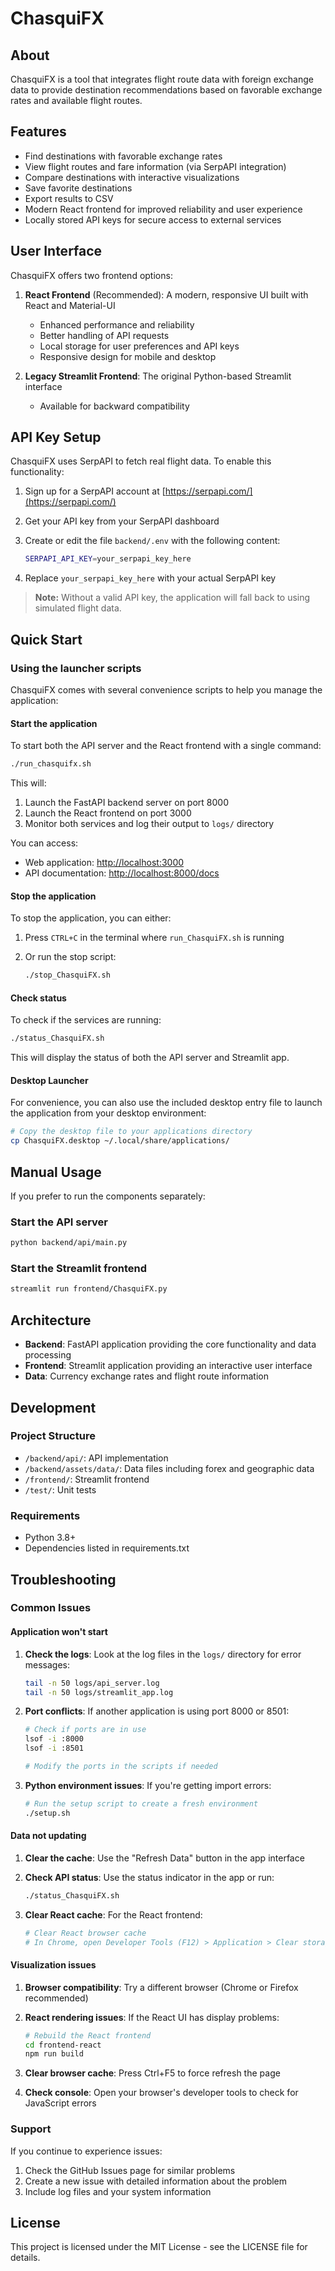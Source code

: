 # ChasquiFX

## About

ChasquiFX is a tool that integrates flight route data with foreign exchange data to provide destination recommendations based on favorable exchange rates and available flight routes.

## Features

- Find destinations with favorable exchange rates
- View flight routes and fare information (via SerpAPI integration)
- Compare destinations with interactive visualizations
- Save favorite destinations
- Export results to CSV
- Modern React frontend for improved reliability and user experience
- Locally stored API keys for secure access to external services

## User Interface

ChasquiFX offers two frontend options:

1. **React Frontend** (Recommended): A modern, responsive UI built with React and Material-UI
   - Enhanced performance and reliability
   - Better handling of API requests
   - Local storage for user preferences and API keys
   - Responsive design for mobile and desktop

2. **Legacy Streamlit Frontend**: The original Python-based Streamlit interface
   - Available for backward compatibility

## API Key Setup

ChasquiFX uses SerpAPI to fetch real flight data. To enable this functionality:

1. Sign up for a SerpAPI account at [https://serpapi.com/](https://serpapi.com/)
2. Get your API key from your SerpAPI dashboard
3. Create or edit the file `backend/.env` with the following content:

   ```bash
   SERPAPI_API_KEY=your_serpapi_key_here
   ```

4. Replace `your_serpapi_key_here` with your actual SerpAPI key

> **Note:** Without a valid API key, the application will fall back to using simulated flight data.

## Quick Start

### Using the launcher scripts

ChasquiFX comes with several convenience scripts to help you manage the application:

#### Start the application

To start both the API server and the React frontend with a single command:

```bash
./run_chasquifx.sh
```

This will:

1. Launch the FastAPI backend server on port 8000
2. Launch the React frontend on port 3000
3. Monitor both services and log their output to `logs/` directory

You can access:

- Web application: <http://localhost:3000>
- API documentation: <http://localhost:8000/docs>

#### Stop the application

To stop the application, you can either:

1. Press `CTRL+C` in the terminal where `run_ChasquiFX.sh` is running
2. Or run the stop script:

   ```bash
   ./stop_ChasquiFX.sh
   ```

#### Check status

To check if the services are running:

```bash
./status_ChasquiFX.sh
```

This will display the status of both the API server and Streamlit app.

#### Desktop Launcher

For convenience, you can also use the included desktop entry file to launch the application from your desktop environment:

```bash
# Copy the desktop file to your applications directory
cp ChasquiFX.desktop ~/.local/share/applications/
```

## Manual Usage

If you prefer to run the components separately:

### Start the API server

```bash
python backend/api/main.py
```

### Start the Streamlit frontend

```bash
streamlit run frontend/ChasquiFX.py
```

## Architecture

- **Backend**: FastAPI application providing the core functionality and data processing
- **Frontend**: Streamlit application providing an interactive user interface
- **Data**: Currency exchange rates and flight route information

## Development

### Project Structure

- `/backend/api/`: API implementation
- `/backend/assets/data/`: Data files including forex and geographic data
- `/frontend/`: Streamlit frontend
- `/test/`: Unit tests

### Requirements

- Python 3.8+
- Dependencies listed in requirements.txt

## Troubleshooting

### Common Issues

#### Application won't start

1. **Check the logs**: Look at the log files in the `logs/` directory for error messages:

   ```bash
   tail -n 50 logs/api_server.log
   tail -n 50 logs/streamlit_app.log
   ```

2. **Port conflicts**: If another application is using port 8000 or 8501:

   ```bash
   # Check if ports are in use
   lsof -i :8000
   lsof -i :8501
   
   # Modify the ports in the scripts if needed
   ```

3. **Python environment issues**: If you're getting import errors:

   ```bash
   # Run the setup script to create a fresh environment
   ./setup.sh
   ```

#### Data not updating

1. **Clear the cache**: Use the "Refresh Data" button in the app interface

2. **Check API status**: Use the status indicator in the app or run:

   ```bash
   ./status_ChasquiFX.sh
   ```

3. **Clear React cache**: For the React frontend:

   ```bash
   # Clear React browser cache
   # In Chrome, open Developer Tools (F12) > Application > Clear storage > Clear site data
   ```

#### Visualization issues

1. **Browser compatibility**: Try a different browser (Chrome or Firefox recommended)

2. **React rendering issues**: If the React UI has display problems:

   ```bash
   # Rebuild the React frontend
   cd frontend-react
   npm run build
   ```

2. **Clear browser cache**: Press Ctrl+F5 to force refresh the page

3. **Check console**: Open your browser's developer tools to check for JavaScript errors

### Support

If you continue to experience issues:

1. Check the GitHub Issues page for similar problems
2. Create a new issue with detailed information about the problem
3. Include log files and your system information

## License

This project is licensed under the MIT License - see the LICENSE file for details.
